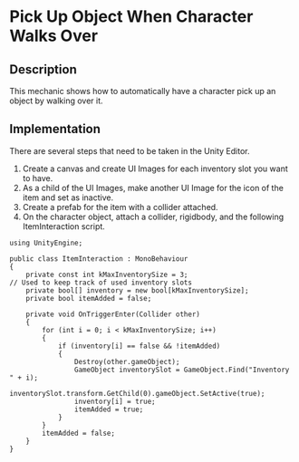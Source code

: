 # Pick Up Object When Character Walks Over

## Description
This mechanic shows how to automatically have a character pick up an object by walking over it.

## Implementation
There are several steps that need to be taken in the Unity Editor.

   1. Create a canvas and create UI Images for each inventory slot you want to have.
   2. As a child of the UI Images, make another UI Image for the icon of the item and set as inactive.
   3. Create a prefab for the item with a collider attached.
   4. On the character object, attach a collider, rigidbody, and the following ItemInteraction script.
    
    
    using UnityEngine;

    public class ItemInteraction : MonoBehaviour
    {
        private const int kMaxInventorySize = 3;
	// Used to keep track of used inventory slots
        private bool[] inventory = new bool[kMaxInventorySize];
        private bool itemAdded = false;

        private void OnTriggerEnter(Collider other)
        {
            for (int i = 0; i < kMaxInventorySize; i++)
            {
                if (inventory[i] == false && !itemAdded)
                {
                    Destroy(other.gameObject);
                    GameObject inventorySlot = GameObject.Find("Inventory " + i);
                    inventorySlot.transform.GetChild(0).gameObject.SetActive(true);
                    inventory[i] = true;
                    itemAdded = true;
                }
            }
            itemAdded = false;
        }
    }

